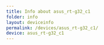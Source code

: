 ```yaml
---
title: Info about asus_rt-g32_c1
folder: info
layout: deviceinfo
permalink: /devices/asus_rt-g32_c1/
device: asus_rt-g32_c1
---
```

